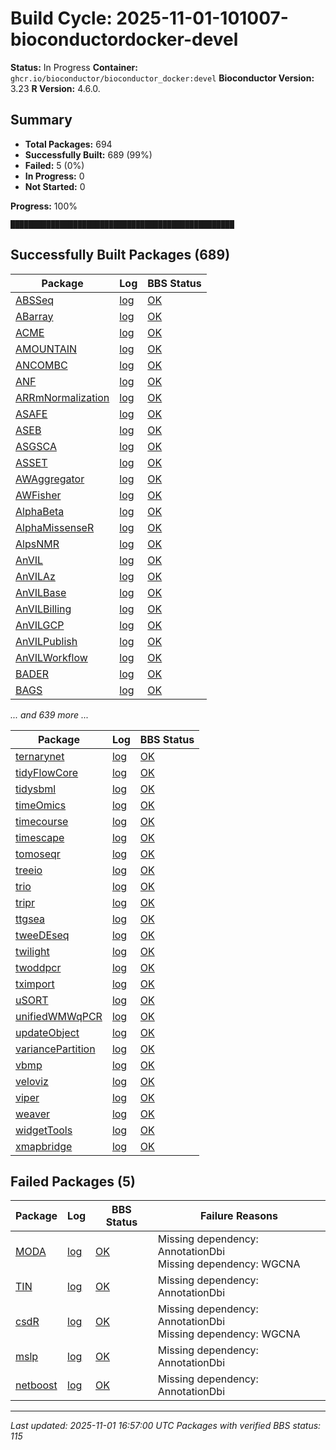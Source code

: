 # Build Cycle: 2025-11-01-101007-bioconductordocker-devel
**Status:** In Progress
**Container:** `ghcr.io/bioconductor/bioconductor_docker:devel`
**Bioconductor Version:** 3.23
**R Version:** 4.6.0.

## Summary
- **Total Packages:** 694
- **Successfully Built:** 689 (99%)
- **Failed:** 5 (0%)
- **In Progress:** 0
- **Not Started:** 0

**Progress:** 100%
```
██████████████████████████████████████████████████
```

## Successfully Built Packages (689)

| Package | Log | BBS Status |
|---------|-----|------------|
| [ABSSeq](https://bioconductor.org/packages/3.23/bioc/html/ABSSeq.html) | [log](logs/ABSSeq/build-success.log) | [OK](https://bioconductor.org/checkResults/3.23/bioc-LATEST/ABSSeq) |
| [ABarray](https://bioconductor.org/packages/3.23/bioc/html/ABarray.html) | [log](logs/ABarray/build-success.log) | [OK](https://bioconductor.org/checkResults/3.23/bioc-LATEST/ABarray) |
| [ACME](https://bioconductor.org/packages/3.23/bioc/html/ACME.html) | [log](logs/ACME/build-success.log) | [OK](https://bioconductor.org/checkResults/3.23/bioc-LATEST/ACME) |
| [AMOUNTAIN](https://bioconductor.org/packages/3.23/bioc/html/AMOUNTAIN.html) | [log](logs/AMOUNTAIN/build-success.log) | [OK](https://bioconductor.org/checkResults/3.23/bioc-LATEST/AMOUNTAIN) |
| [ANCOMBC](https://bioconductor.org/packages/3.23/bioc/html/ANCOMBC.html) | [log](logs/ANCOMBC/build-success.log) | [OK](https://bioconductor.org/checkResults/3.23/bioc-LATEST/ANCOMBC) |
| [ANF](https://bioconductor.org/packages/3.23/bioc/html/ANF.html) | [log](logs/ANF/build-success.log) | [OK](https://bioconductor.org/checkResults/3.23/bioc-LATEST/ANF) |
| [ARRmNormalization](https://bioconductor.org/packages/3.23/bioc/html/ARRmNormalization.html) | [log](logs/ARRmNormalization/build-success.log) | [OK](https://bioconductor.org/checkResults/3.23/bioc-LATEST/ARRmNormalization) |
| [ASAFE](https://bioconductor.org/packages/3.23/bioc/html/ASAFE.html) | [log](logs/ASAFE/build-success.log) | [OK](https://bioconductor.org/checkResults/3.23/bioc-LATEST/ASAFE) |
| [ASEB](https://bioconductor.org/packages/3.23/bioc/html/ASEB.html) | [log](logs/ASEB/build-success.log) | [OK](https://bioconductor.org/checkResults/3.23/bioc-LATEST/ASEB) |
| [ASGSCA](https://bioconductor.org/packages/3.23/bioc/html/ASGSCA.html) | [log](logs/ASGSCA/build-success.log) | [OK](https://bioconductor.org/checkResults/3.23/bioc-LATEST/ASGSCA) |
| [ASSET](https://bioconductor.org/packages/3.23/bioc/html/ASSET.html) | [log](logs/ASSET/build-success.log) | [OK](https://bioconductor.org/checkResults/3.23/bioc-LATEST/ASSET) |
| [AWAggregator](https://bioconductor.org/packages/3.23/bioc/html/AWAggregator.html) | [log](logs/AWAggregator/build-success.log) | [OK](https://bioconductor.org/checkResults/3.23/bioc-LATEST/AWAggregator) |
| [AWFisher](https://bioconductor.org/packages/3.23/bioc/html/AWFisher.html) | [log](logs/AWFisher/build-success.log) | [OK](https://bioconductor.org/checkResults/3.23/bioc-LATEST/AWFisher) |
| [AlphaBeta](https://bioconductor.org/packages/3.23/bioc/html/AlphaBeta.html) | [log](logs/AlphaBeta/build-success.log) | [OK](https://bioconductor.org/checkResults/3.23/bioc-LATEST/AlphaBeta) |
| [AlphaMissenseR](https://bioconductor.org/packages/3.23/bioc/html/AlphaMissenseR.html) | [log](logs/AlphaMissenseR/build-success.log) | [OK](https://bioconductor.org/checkResults/3.23/bioc-LATEST/AlphaMissenseR) |
| [AlpsNMR](https://bioconductor.org/packages/3.23/bioc/html/AlpsNMR.html) | [log](logs/AlpsNMR/build-success.log) | [OK](https://bioconductor.org/checkResults/3.23/bioc-LATEST/AlpsNMR) |
| [AnVIL](https://bioconductor.org/packages/3.23/bioc/html/AnVIL.html) | [log](logs/AnVIL/build-success.log) | [OK](https://bioconductor.org/checkResults/3.23/bioc-LATEST/AnVIL) |
| [AnVILAz](https://bioconductor.org/packages/3.23/bioc/html/AnVILAz.html) | [log](logs/AnVILAz/build-success.log) | [OK](https://bioconductor.org/checkResults/3.23/bioc-LATEST/AnVILAz) |
| [AnVILBase](https://bioconductor.org/packages/3.23/bioc/html/AnVILBase.html) | [log](logs/AnVILBase/build-success.log) | [OK](https://bioconductor.org/checkResults/3.23/bioc-LATEST/AnVILBase) |
| [AnVILBilling](https://bioconductor.org/packages/3.23/bioc/html/AnVILBilling.html) | [log](logs/AnVILBilling/build-success.log) | [OK](https://bioconductor.org/checkResults/3.23/bioc-LATEST/AnVILBilling) |
| [AnVILGCP](https://bioconductor.org/packages/3.23/bioc/html/AnVILGCP.html) | [log](logs/AnVILGCP/build-success.log) | [OK](https://bioconductor.org/checkResults/3.23/bioc-LATEST/AnVILGCP) |
| [AnVILPublish](https://bioconductor.org/packages/3.23/bioc/html/AnVILPublish.html) | [log](logs/AnVILPublish/build-success.log) | [OK](https://bioconductor.org/checkResults/3.23/bioc-LATEST/AnVILPublish) |
| [AnVILWorkflow](https://bioconductor.org/packages/3.23/bioc/html/AnVILWorkflow.html) | [log](logs/AnVILWorkflow/build-success.log) | [OK](https://bioconductor.org/checkResults/3.23/bioc-LATEST/AnVILWorkflow) |
| [BADER](https://bioconductor.org/packages/3.23/bioc/html/BADER.html) | [log](logs/BADER/build-success.log) | [OK](https://bioconductor.org/checkResults/3.23/bioc-LATEST/BADER) |
| [BAGS](https://bioconductor.org/packages/3.23/bioc/html/BAGS.html) | [log](logs/BAGS/build-success.log) | [OK](https://bioconductor.org/checkResults/3.23/bioc-LATEST/BAGS) |

*... and 639 more ...*

| Package | Log | BBS Status |
|---------|-----|------------|
| [ternarynet](https://bioconductor.org/packages/3.23/bioc/html/ternarynet.html) | [log](logs/ternarynet/build-success.log) | [OK](https://bioconductor.org/checkResults/3.23/bioc-LATEST/ternarynet) |
| [tidyFlowCore](https://bioconductor.org/packages/3.23/bioc/html/tidyFlowCore.html) | [log](logs/tidyFlowCore/build-success.log) | [OK](https://bioconductor.org/checkResults/3.23/bioc-LATEST/tidyFlowCore) |
| [tidysbml](https://bioconductor.org/packages/3.23/bioc/html/tidysbml.html) | [log](logs/tidysbml/build-success.log) | [OK](https://bioconductor.org/checkResults/3.23/bioc-LATEST/tidysbml) |
| [timeOmics](https://bioconductor.org/packages/3.23/bioc/html/timeOmics.html) | [log](logs/timeOmics/build-success.log) | [OK](https://bioconductor.org/checkResults/3.23/bioc-LATEST/timeOmics) |
| [timecourse](https://bioconductor.org/packages/3.23/bioc/html/timecourse.html) | [log](logs/timecourse/build-success.log) | [OK](https://bioconductor.org/checkResults/3.23/bioc-LATEST/timecourse) |
| [timescape](https://bioconductor.org/packages/3.23/bioc/html/timescape.html) | [log](logs/timescape/build-success.log) | [OK](https://bioconductor.org/checkResults/3.23/bioc-LATEST/timescape) |
| [tomoseqr](https://bioconductor.org/packages/3.23/bioc/html/tomoseqr.html) | [log](logs/tomoseqr/build-success.log) | [OK](https://bioconductor.org/checkResults/3.23/bioc-LATEST/tomoseqr) |
| [treeio](https://bioconductor.org/packages/3.23/bioc/html/treeio.html) | [log](logs/treeio/build-success.log) | [OK](https://bioconductor.org/checkResults/3.23/bioc-LATEST/treeio) |
| [trio](https://bioconductor.org/packages/3.23/bioc/html/trio.html) | [log](logs/trio/build-success.log) | [OK](https://bioconductor.org/checkResults/3.23/bioc-LATEST/trio) |
| [tripr](https://bioconductor.org/packages/3.23/bioc/html/tripr.html) | [log](logs/tripr/build-success.log) | [OK](https://bioconductor.org/checkResults/3.23/bioc-LATEST/tripr) |
| [ttgsea](https://bioconductor.org/packages/3.23/bioc/html/ttgsea.html) | [log](logs/ttgsea/build-success.log) | [OK](https://bioconductor.org/checkResults/3.23/bioc-LATEST/ttgsea) |
| [tweeDEseq](https://bioconductor.org/packages/3.23/bioc/html/tweeDEseq.html) | [log](logs/tweeDEseq/build-success.log) | [OK](https://bioconductor.org/checkResults/3.23/bioc-LATEST/tweeDEseq) |
| [twilight](https://bioconductor.org/packages/3.23/bioc/html/twilight.html) | [log](logs/twilight/build-success.log) | [OK](https://bioconductor.org/checkResults/3.23/bioc-LATEST/twilight) |
| [twoddpcr](https://bioconductor.org/packages/3.23/bioc/html/twoddpcr.html) | [log](logs/twoddpcr/build-success.log) | [OK](https://bioconductor.org/checkResults/3.23/bioc-LATEST/twoddpcr) |
| [tximport](https://bioconductor.org/packages/3.23/bioc/html/tximport.html) | [log](logs/tximport/build-success.log) | [OK](https://bioconductor.org/checkResults/3.23/bioc-LATEST/tximport) |
| [uSORT](https://bioconductor.org/packages/3.23/bioc/html/uSORT.html) | [log](logs/uSORT/build-success.log) | [OK](https://bioconductor.org/checkResults/3.23/bioc-LATEST/uSORT) |
| [unifiedWMWqPCR](https://bioconductor.org/packages/3.23/bioc/html/unifiedWMWqPCR.html) | [log](logs/unifiedWMWqPCR/build-success.log) | [OK](https://bioconductor.org/checkResults/3.23/bioc-LATEST/unifiedWMWqPCR) |
| [updateObject](https://bioconductor.org/packages/3.23/bioc/html/updateObject.html) | [log](logs/updateObject/build-success.log) | [OK](https://bioconductor.org/checkResults/3.23/bioc-LATEST/updateObject) |
| [variancePartition](https://bioconductor.org/packages/3.23/bioc/html/variancePartition.html) | [log](logs/variancePartition/build-success.log) | [OK](https://bioconductor.org/checkResults/3.23/bioc-LATEST/variancePartition) |
| [vbmp](https://bioconductor.org/packages/3.23/bioc/html/vbmp.html) | [log](logs/vbmp/build-success.log) | [OK](https://bioconductor.org/checkResults/3.23/bioc-LATEST/vbmp) |
| [veloviz](https://bioconductor.org/packages/3.23/bioc/html/veloviz.html) | [log](logs/veloviz/build-success.log) | [OK](https://bioconductor.org/checkResults/3.23/bioc-LATEST/veloviz) |
| [viper](https://bioconductor.org/packages/3.23/bioc/html/viper.html) | [log](logs/viper/build-success.log) | [OK](https://bioconductor.org/checkResults/3.23/bioc-LATEST/viper) |
| [weaver](https://bioconductor.org/packages/3.23/bioc/html/weaver.html) | [log](logs/weaver/build-success.log) | [OK](https://bioconductor.org/checkResults/3.23/bioc-LATEST/weaver) |
| [widgetTools](https://bioconductor.org/packages/3.23/bioc/html/widgetTools.html) | [log](logs/widgetTools/build-success.log) | [OK](https://bioconductor.org/checkResults/3.23/bioc-LATEST/widgetTools) |
| [xmapbridge](https://bioconductor.org/packages/3.23/bioc/html/xmapbridge.html) | [log](logs/xmapbridge/build-success.log) | [OK](https://bioconductor.org/checkResults/3.23/bioc-LATEST/xmapbridge) |

## Failed Packages (5)

| Package | Log | BBS Status | Failure Reasons |
|---------|-----|------------|------------------|
| [MODA](https://bioconductor.org/packages/3.23/bioc/html/MODA.html) | [log](logs/MODA/build-fail.log) | [OK](https://bioconductor.org/checkResults/3.23/bioc-LATEST/MODA) | Missing dependency: AnnotationDbi<br>Missing dependency: WGCNA |
| [TIN](https://bioconductor.org/packages/3.23/bioc/html/TIN.html) | [log](logs/TIN/build-fail.log) | [OK](https://bioconductor.org/checkResults/3.23/bioc-LATEST/TIN) | Missing dependency: AnnotationDbi |
| [csdR](https://bioconductor.org/packages/3.23/bioc/html/csdR.html) | [log](logs/csdR/build-fail.log) | [OK](https://bioconductor.org/checkResults/3.23/bioc-LATEST/csdR) | Missing dependency: AnnotationDbi<br>Missing dependency: WGCNA |
| [mslp](https://bioconductor.org/packages/3.23/bioc/html/mslp.html) | [log](logs/mslp/build-fail.log) | [OK](https://bioconductor.org/checkResults/3.23/bioc-LATEST/mslp) | Missing dependency: AnnotationDbi |
| [netboost](https://bioconductor.org/packages/3.23/bioc/html/netboost.html) | [log](logs/netboost/build-fail.log) | [OK](https://bioconductor.org/checkResults/3.23/bioc-LATEST/netboost) | Missing dependency: AnnotationDbi |

---
*Last updated: 2025-11-01 16:57:00 UTC*
*Packages with verified BBS status: 115*
